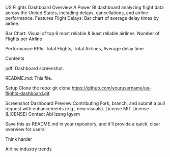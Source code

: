 US Flights Dashboard
Overview
A Power BI dashboard analyzing flight data across the United States, including delays, cancellations, and airline performance.
Features
Flight Delays: Bar chart of average delay times by airline.

Bar Chart: Visual of top 6 most reliable & least reliable airlines. Number of Flights per Airline

Performance KPIs: Total Flights, Total Airlines, Average delay time

Contents

pdf: Dashboard screenshot.

README.md: This file.

Setup
Clone the repo: git clone https://github.com/yourusername/us-flights-dashboard.git

Screenshot
Dashboard Preview
Contributing
Fork, branch, and submit a pull request with enhancements (e.g., new visuals).
License
MIT License (LICENSE)
Contact
Abi Izang Igyem

Save this as README.md in your repository, and it’ll provide a quick, clear overview for users!

Think harder

Airline industry trends


